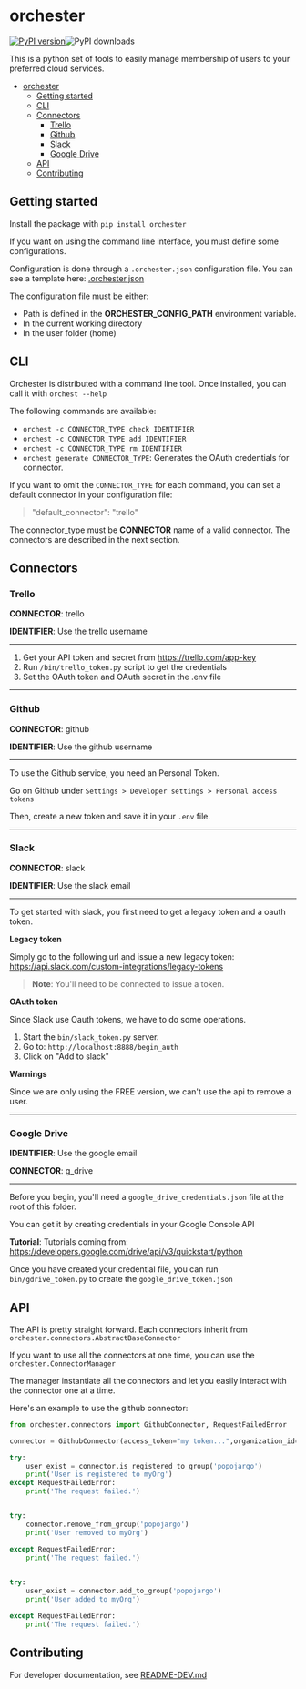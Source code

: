 # orchester

[![PyPI version](https://badge.fury.io/py/orchester.svg)](https://badge.fury.io/py/orchester)![PyPI downloads](https://img.shields.io/pypi/dm/orchester.svg)

This is a python set of tools to easily manage membership of users to your preferred cloud services.

- [orchester](#orchester)
  - [Getting started](#getting-started)
  - [CLI](#cli)
  - [Connectors](#connectors)
    - [Trello](#trello)
    - [Github](#github)
    - [Slack](#slack)
    - [Google Drive](#google-drive)
  - [API](#api)
  - [Contributing](#contributing)
 
## Getting started

Install the package with `pip install orchester`

If you want on using the command line interface, you must define some configurations.

Configuration is done through a `.orchester.json` configuration file. You can see a template here: [.orchester.json](.orchester-doc.json)

The configuration file must be either:

- Path is defined in the **ORCHESTER_CONFIG_PATH** environment variable.
- In the current working directory
- In the user folder (home)

## CLI

Orchester is distributed with a command line tool. Once installed, you can call it with `orchest --help`

The following commands are available:

- `orchest -c CONNECTOR_TYPE check IDENTIFIER`
- `orchest -c CONNECTOR_TYPE add IDENTIFIER`
- `orchest -c CONNECTOR_TYPE rm IDENTIFIER`
- `orchest generate CONNECTOR_TYPE`: Generates the OAuth credentials for connector.


If you want to omit the `CONNECTOR_TYPE` for each command, you can set a default connector in your configuration file:

> "default_connector": "trello"

The connector_type must be **CONNECTOR** name of a valid connector. The connectors are described in the next section.

  
## Connectors

### Trello

**CONNECTOR**: trello

**IDENTIFIER**: Use the trello username

---

1. Get your API token and secret from https://trello.com/app-key
2. Run `/bin/trello_token.py` script to get the credentials
3. Set the OAuth token and OAuth secret in the .env file

---

### Github

**CONNECTOR**: github

**IDENTIFIER**: Use the github username

---

To use the Github service, you need an Personal Token.

Go on Github under `Settings > Developer settings > Personal access tokens`

Then, create a new token and save it in your `.env` file.


---

### Slack

**CONNECTOR**: slack

**IDENTIFIER**: Use the slack email

---

To get started with slack, you first need to get a legacy token and a oauth token.

**Legacy token**

Simply go to the following url and issue a new legacy token: https://api.slack.com/custom-integrations/legacy-tokens

>**Note**: You'll need to be connected to issue a token.

**OAuth token**

Since Slack use Oauth tokens, we have to do some operations.

1. Start the `bin/slack_token.py` server.
2. Go to: `http://localhost:8888/begin_auth`
3. Click on "Add to slack"


**Warnings**

Since we are only using the FREE version, we can't use the api to remove a user.

--- 

### Google Drive

**IDENTIFIER**: Use the google email

**CONNECTOR**: g_drive

---

Before you begin, you'll need a `google_drive_credentials.json` file at the root of this folder.

You can get it by creating credentials in your Google Console API

**Tutorial**: Tutorials coming from: https://developers.google.com/drive/api/v3/quickstart/python

Once you have created your credential file, you can run `bin/gdrive_token.py` to create the `google_drive_token.json`


## API

The API is pretty straight forward.  Each connectors inherit from `orchester.connectors.AbstractBaseConnector`

If you want to use all the connectors at one time, you can use the `orchester.ConnectorManager`

The manager instantiate all the connectors and let you easily interact with the connector one at a time.


Here's an example to use the github connector:
```python
from orchester.connectors import GithubConnector, RequestFailedError

connector = GithubConnector(access_token="my token...",organization_id='myOrg')

try:
    user_exist = connector.is_registered_to_group('popojargo')
    print('User is registered to myOrg')
except RequestFailedError:
    print('The request failed.')


try:
    connector.remove_from_group('popojargo')
    print('User removed to myOrg')

except RequestFailedError:
    print('The request failed.')
    

try:
    user_exist = connector.add_to_group('popojargo')
    print('User added to myOrg')

except RequestFailedError:
    print('The request failed.')
```

## Contributing

For developer documentation, see [README-DEV.md](README-DEV.md)
